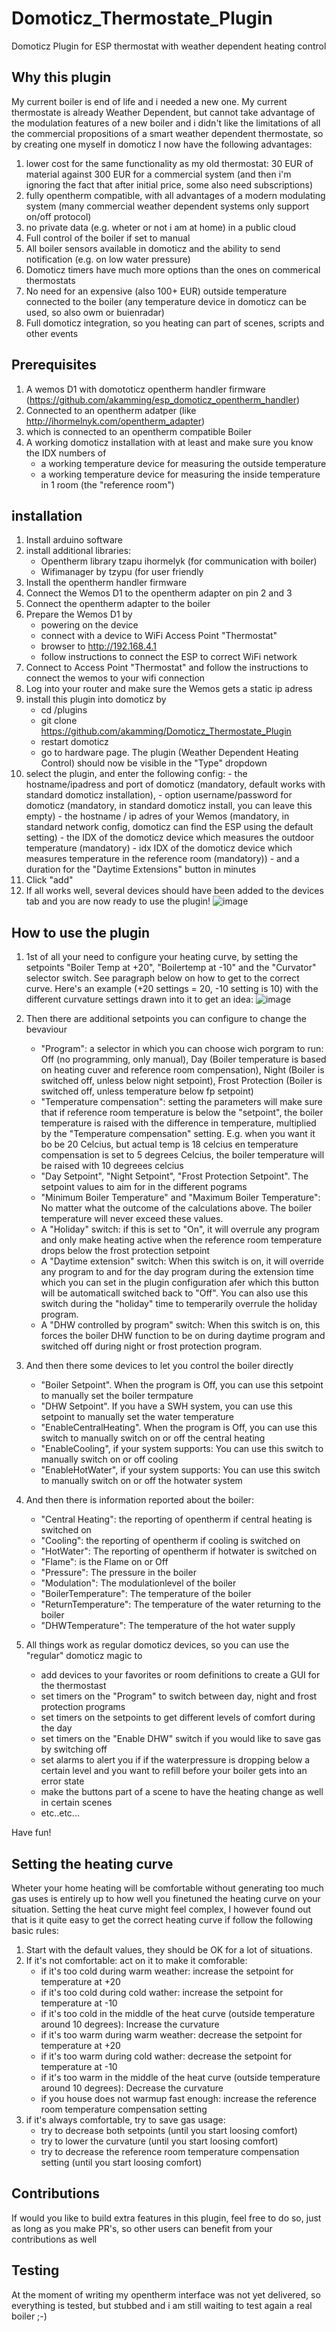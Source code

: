 # Domoticz_Thermostate_Plugin
Domoticz Plugin for ESP thermostat with weather dependent heating control

## Why this plugin
My current boiler is end of life and i needed a new one. My current thermostate is already Weather Dependent, but cannot take advantage of the modulation features of a new boiler and i didn't like the limitations of all the commercial propositions of a smart weather dependent thermostate, so by creating one myself in domoticz I now have the following advantages:
1. lower cost for the same functionality as my old thermostat: 30 EUR of material against 300 EUR for a commercial system (and then i'm ignoring the fact that after initial price, some also need subscriptions)
2. fully opentherm compatible, with all advantages of a modern modulating system (many commercial weather dependent systems only support on/off protocol)
3. no private data (e.g. wheter or not i am at home) in a public cloud
4. Full control of the boiler if set to manual
5. All boiler sensors available in domoticz and the ability to send notification (e.g. on low water pressure)
6. Domoticz timers have much more options than the ones on commerical thermostats
7. No need for an expensive (also 100+ EUR) outside temperature connected to the boiler (any temperature device in domoticz can be used, so also owm or buienradar)
8. Full domoticz integration, so you heating can part of scenes, scripts and other events

## Prerequisites
1. A wemos D1 with domototicz opentherm handler firmware (https://github.com/akamming/esp_domoticz_opentherm_handler)
2. Connected to an opentherm adatper (like http://ihormelnyk.com/opentherm_adapter)
3. which is connected to an opentherm compatible Boiler
4. A working domoticz installation with at least and make sure you know the IDX numbers of 
    - a working temperature device for measuring the outside temperature
    - a working temperature device for measuring the inside temperature in 1 room (the "reference room")

## installation
1. Install arduino software
2. install additional libraries: 
    - Opentherm library tzapu ihormelyk (for communication with boiler)
    - Wifimanager by tzypu (for user friendly 
3. Install the opentherm handler firmware 
4. Connect the Wemos D1 to the opentherm adapter on pin 2 and 3
5. Connect the opentherm adapter to the boiler 
6. Prepare the Wemos D1 by 
    - powering on the device
    - connect with a device to WiFi Access Point "Thermostat"
    - browser to http://192.168.4.1 
    - follow instructions to connect the ESP to correct WiFi network
7. Connect to Access Point "Thermostat" and follow the instructions to connect the wemos to your wifi connection
8. Log into your router and make sure the Wemos gets a static ip adress
9. install this plugin into domoticz by     
   - cd <your domoticzdir>/plugins
   - git clone https://github.com/akamming/Domoticz_Thermostate_Plugin
   - restart domoticz
   - go to hardware page. The plugin (Weather Dependent Heating Control) should now be visible in the "Type" dropdown
 10. select the plugin, and enter the following config:
    - the hostname/ipadress and port of domoticz (mandatory, default works with standard domoticz installation), 
    - option username/password for domoticz (mandatory, in standard domoticz install, you can leave this empty) 
    - the  hostname / ip adres of your Wemos  (mandatory, in standard network config, domoticz can find the ESP using the default setting)
    - the IDX of the domoticz device which measures the outdoor temperature (mandatory)
    - idx IDX of the domoticz device which measures temperature in the reference room (mandatory)) 
    - and a duration for the "Daytime Extensions" button in minutes 
 11. Click "add"
 12. If all works well, several devices should have been added to the devices tab and you are now ready to use the plugin!
![image](https://user-images.githubusercontent.com/30364409/118498856-b8ae4100-b726-11eb-8a57-1d12cbe4ae94.png)

## How to use the plugin
1. 1st of all your need to configure your heating curve, by setting the setpoints "Boiler Temp at +20", "Boilertemp at -10" and the "Curvator" selector switch. See paragraph below on how to get to the correct curve. Here's an example (+20 settings = 20, -10 setting is 10) with the different curvature settings drawn into it to get an idea:
![image](https://user-images.githubusercontent.com/30364409/118477419-f010f380-b70e-11eb-9796-9752f7067d76.png)
    
2. Then there are additional setpoints you can configure to change the bevaviour
    - "Program": a selector in which you can choose wich porgram to run: Off (no programming, only manual), Day (Boiler temperature is based on heating cuver and reference room compensation), Night (Boiler is switched off, unless below night setpoint), Frost Protection (Boiler is switched off, unless temperature below fp setpoint)
    - "Temperature compensation": setting the parameters will make sure that if reference room temperature is below the "setpoint", the boiler temperature is raised with the difference in temperature, multiplied by the "Temperature compensation" setting. E.g. when you want it bo be 20 Celcius, but actual temp is 18 celcius en temperature compensation is set to 5 degrees Celcius, the boiler temperature will be raised with 10 degreees celcius
    - "Day Setpoint", "Night Setpoint", "Frost Protection Setpoint". The setpoint values to aim for in the different pograms
    - "Minimum Boiler Temperature" and "Maximum Boiler Temperature": No matter what the outcome of the calculations above. The boiler temperature will never exceed these values.
    - A "Holiday" switch: if this is set to "On", it will overrule any program and only make heating active when the reference room temperature drops below the frost protection setpoint
    - A "Daytime extension" switch: When this switch is on, it will override any program to and for the day program during the extension time which you can set in the plugin configuration afer which this button will be automaticall switched back to "Off". You can also use this switch during the "holiday" time to temperarily overrule the holiday program. 
    - A "DHW controlled by program" switch: When this switch is on, this forces the boiler DHW function to be on during daytime program and switched off during night or frost protection program.

3. And then there some devices to let you control the boiler directly
    - "Boiler Setpoint". When the program is Off, you can use this setpoint to manually set the boiler termpature
    - "DHW Setpoint". If you have a SWH system, you can use this setpoint to manually set the water temperature
    - "EnableCentralHeating". When the program is Off, you can use this switch to manually switch on or off the central heating
    - "EnableCooling", if your system supports: You can use this switch to manually switch on or off cooling
    - "EnableHotWater", if your system supports: You can use this switch to manually switch on or off the hotwater system

4. And then there is information reported about the boiler: 
    - "Central Heating": the reporting of opentherm if central heating is switched on
    - "Cooling": the reporting of opentherm if cooling is switched on
    - "HotWater": The reporting of opentherm if hotwater is switched on
    - "Flame": is the Flame on or Off
    - "Pressure": The pressure in the boiler
    - "Modulation": The modulationlevel of the boiler
    - "BoilerTemperature": The temperature of the boiler
    - "ReturnTemperature": The temperature of the water returning to the boiler
    - "DHWTemperature": The temperature of the hot water supply

5. All things work as regular domoticz devices, so you can use the "regular" domoticz magic to
    - add devices to your favorites or room definitions to create a GUI for the thermostast  
    - set timers on the "Program" to switch between day, night and frost protection programs  
    - set timers on the setpoints to get different levels of comfort during the day
    - set timers on the "Enable DHW" switch if you would like to save gas by switching off  
    - set alarms to alert you if if the waterpressure is dropping below a certain level and you want to refill before your boiler gets into an error state
    - make the buttons part of a scene to have the heating change as well in certain scenes
    - etc..etc... 

Have fun!

## Setting the  heating curve
Wheter your home heating will be comfortable without generating too much gas uses is entirely up to how well you finetuned the heating curve on your situation. Setting the heat curve might feel complex, I however found out that is it quite easy to get the correct heating curve if follow the following basic rules:
1. Start with the default values, they should be OK for a lot of situations. 
2. If it's not comfortable: act on it to make it comforable:
    - if it's too cold during warm weather: increase the setpoint for temperature at +20
    - if it's too cold during cold wather: increase the setpoint for temperature at -10 
    - if it's too cold in the middle of the heat curve (outside temperature around 10 degrees): Increase the curvature
    - if it's too warm during warm weather: decrease the setpoint for temperature at +20
    - if it's too warm during cold wather: decrease the setpoint for temperature at -10
    - if it's too warm in the middle of the heat curve (outside temperature around 10 degrees): Decrease the curvature 
    - if you house does not warmup fast enough: increase the reference room temperature compensation setting 
3. if it's always comfortable, try to save gas usage: 
    - try to decrease both setpoints (until you start loosing comfort)
    - try to lower the curvature (until you start loosing comfort)
    - try to decrease the reference room temperature compensation setting (until you start loosing comfort)

## Contributions
If would you like to build extra features in this plugin, feel free to do so, just as long as you make PR's, so other users can benefit from your contributions as well

## Testing
At the moment of writing my opentherm interface was not yet delivered, so everything is tested, but stubbed and i am still waiting to test again a real boiler ;-)

